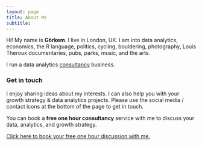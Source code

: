 ```yaml
---
layout: page
title: About Me
subtitle: 
---
```


Hi! My name is **Görkem**. I live in London, UK. I am into data analytics, economics, the R language, politics, cycling, bouldering, photography, Louis Theroux documentaries, pubs, parks, music, and the arts.

I run a data analytics [consultancy](http://gorkemmeral.com/data-analytics-and-growth-strategy-consultancy/) business.

### Get in touch

I enjoy sharing ideas about my interests. I can also help you with your growth strategy & data analytics projects. Please use the social media / contact icons at the bottom of the page to get in touch. 

You can book a **free one hour consultancy** service with me to discuss your data, analytics, and growth strategy.

<!-- Calendly link widget begin -->
<link href="https://assets.calendly.com/assets/external/widget.css" rel="stylesheet">
<script src="https://assets.calendly.com/assets/external/widget.js" type="text/javascript"></script>
<a href="" onclick="Calendly.showPopupWidget('https://calendly.com/gorkemmeral/meeting');return false;">Click here to book your free one hour discussion with me.</a>
<!-- Calendly link widget end -->

<!-- Calendly badge widget begin -->
<link href="https://assets.calendly.com/assets/external/widget.css" rel="stylesheet">
<script src="https://assets.calendly.com/assets/external/widget.js" type="text/javascript"></script>
<script type="text/javascript">Calendly.initBadgeWidget({url: 'https://calendly.com/gorkemmeral/meeting', text: 'Schedule a meeting', color: '#4d5055', branding: false});</script>
<!-- Calendly badge widget end -->
